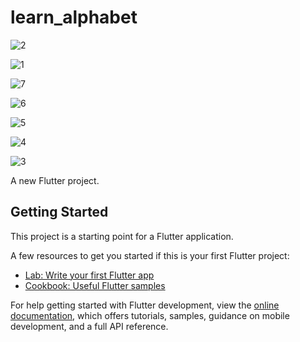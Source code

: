 # learn_alphabet


![2](https://github.com/kalimaty/learn_alphabet/assets/105967966/f43dc03b-eabc-4290-864f-10ab4cc19003)








![1](https://github.com/kalimaty/learn_alphabet/assets/105967966/a880ad13-db85-4341-84fa-4ce80c091c39)





![7](https://github.com/kalimaty/learn_alphabet/assets/105967966/062ea495-a336-48b2-9fee-85ea53c91270)



![6](https://github.com/kalimaty/learn_alphabet/assets/105967966/63450926-94ec-4848-ac08-3b0ff96b6662)







![5](https://github.com/kalimaty/learn_alphabet/assets/105967966/3924773e-d5d2-48f2-98cc-c365679cc675)






![4](https://github.com/kalimaty/learn_alphabet/assets/105967966/22593894-55d2-4e80-8d3d-c938e0402613)




![3](https://github.com/kalimaty/learn_alphabet/assets/105967966/bc7b10ef-257b-4689-bd20-9929a4d9acbc)











A new Flutter project.

## Getting Started

This project is a starting point for a Flutter application.

A few resources to get you started if this is your first Flutter project:

- [Lab: Write your first Flutter app](https://docs.flutter.dev/get-started/codelab)
- [Cookbook: Useful Flutter samples](https://docs.flutter.dev/cookbook)

For help getting started with Flutter development, view the
[online documentation](https://docs.flutter.dev/), which offers tutorials,
samples, guidance on mobile development, and a full API reference.
